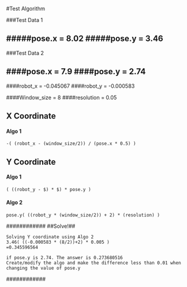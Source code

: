 #Test Algorithm

###Test Data 1

#####pose.x = 8.02
#####pose.y = 3.46
-
###Test Data 2

####pose.x = 7.9
####pose.y = 2.74
-

####robot_x = -0.045067
####robot_y = -0.000583

####Window_size = 8
####resolution = 0.05


## X Coordinate

#### Algo 1

    -( (robot_x - (window_size/2)) / (pose.x * 0.5) )

## Y Coordinate

#### Algo 1
    ( ((robot_y - $) * $) * pose.y )

#### Algo 2
    pose.y( ((robot_y * (window_size/2)) + 2) * (resolution) )



############
##Solve!##
    
    Solving Y coordinate using Algo 2
    3.46( ((-0.000583 * (8/2))+2) * 0.005 )
    =0.345596564

    if pose.y is 2.74. The answer is 0.273680516
    Create/modify the algo and make the difference less than 0.01 when changing the value of pose.y


############
